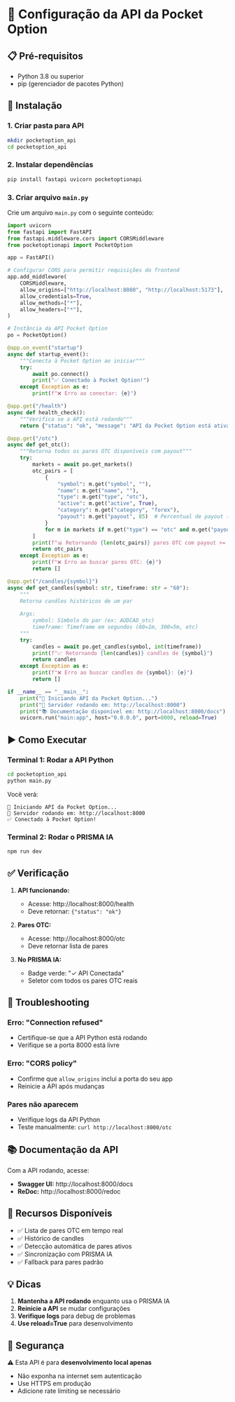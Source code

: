 # 🔌 Configuração da API da Pocket Option

## 📋 Pré-requisitos

- Python 3.8 ou superior
- pip (gerenciador de pacotes Python)

## 🚀 Instalação

### 1. Criar pasta para API

```bash
mkdir pocketoption_api
cd pocketoption_api
```

### 2. Instalar dependências

```bash
pip install fastapi uvicorn pocketoptionapi
```

### 3. Criar arquivo `main.py`

Crie um arquivo `main.py` com o seguinte conteúdo:

```python
import uvicorn
from fastapi import FastAPI
from fastapi.middleware.cors import CORSMiddleware
from pocketoptionapi import PocketOption

app = FastAPI()

# Configurar CORS para permitir requisições do frontend
app.add_middleware(
    CORSMiddleware,
    allow_origins=["http://localhost:8080", "http://localhost:5173"],
    allow_credentials=True,
    allow_methods=["*"],
    allow_headers=["*"],
)

# Instância da API Pocket Option
po = PocketOption()

@app.on_event("startup")
async def startup_event():
    """Conecta à Pocket Option ao iniciar"""
    try:
        await po.connect()
        print("✅ Conectado à Pocket Option!")
    except Exception as e:
        print(f"❌ Erro ao conectar: {e}")

@app.get("/health")
async def health_check():
    """Verifica se a API está rodando"""
    return {"status": "ok", "message": "API da Pocket Option está ativa"}

@app.get("/otc")
async def get_otc():
    """Retorna todos os pares OTC disponíveis com payout"""
    try:
        markets = await po.get_markets()
        otc_pairs = [
            {
                "symbol": m.get("symbol", ""),
                "name": m.get("name", ""),
                "type": m.get("type", "otc"),
                "active": m.get("active", True),
                "category": m.get("category", "forex"),
                "payout": m.get("payout", 85)  # Percentual de payout (85-95%)
            }
            for m in markets if m.get("type") == "otc" and m.get("payout", 0) >= 85
        ]
        print(f"📊 Retornando {len(otc_pairs)} pares OTC com payout >= 85%")
        return otc_pairs
    except Exception as e:
        print(f"❌ Erro ao buscar pares OTC: {e}")
        return []

@app.get("/candles/{symbol}")
async def get_candles(symbol: str, timeframe: str = "60"):
    """
    Retorna candles históricos de um par
    
    Args:
        symbol: Símbolo do par (ex: AUDCAD_otc)
        timeframe: Timeframe em segundos (60=1m, 300=5m, etc)
    """
    try:
        candles = await po.get_candles(symbol, int(timeframe))
        print(f"📈 Retornando {len(candles)} candles de {symbol}")
        return candles
    except Exception as e:
        print(f"❌ Erro ao buscar candles de {symbol}: {e}")
        return []

if __name__ == "__main__":
    print("🚀 Iniciando API da Pocket Option...")
    print("📡 Servidor rodando em: http://localhost:8000")
    print("📚 Documentação disponível em: http://localhost:8000/docs")
    uvicorn.run("main:app", host="0.0.0.0", port=8000, reload=True)
```

## ▶️ Como Executar

### Terminal 1: Rodar a API Python

```bash
cd pocketoption_api
python main.py
```

Você verá:
```
🚀 Iniciando API da Pocket Option...
📡 Servidor rodando em: http://localhost:8000
✅ Conectado à Pocket Option!
```

### Terminal 2: Rodar o PRISMA IA

```bash
npm run dev
```

## ✅ Verificação

1. **API funcionando:**
   - Acesse: http://localhost:8000/health
   - Deve retornar: `{"status": "ok"}`

2. **Pares OTC:**
   - Acesse: http://localhost:8000/otc
   - Deve retornar lista de pares

3. **No PRISMA IA:**
   - Badge verde: "✓ API Conectada"
   - Seletor com todos os pares OTC reais

## 🔧 Troubleshooting

### Erro: "Connection refused"
- Certifique-se que a API Python está rodando
- Verifique se a porta 8000 está livre

### Erro: "CORS policy"
- Confirme que `allow_origins` inclui a porta do seu app
- Reinicie a API após mudanças

### Pares não aparecem
- Verifique logs da API Python
- Teste manualmente: `curl http://localhost:8000/otc`

## 📚 Documentação da API

Com a API rodando, acesse:
- **Swagger UI:** http://localhost:8000/docs
- **ReDoc:** http://localhost:8000/redoc

## 🎯 Recursos Disponíveis

- ✅ Lista de pares OTC em tempo real
- ✅ Histórico de candles
- ✅ Detecção automática de pares ativos
- ✅ Sincronização com PRISMA IA
- ✅ Fallback para pares padrão

## 💡 Dicas

1. **Mantenha a API rodando** enquanto usa o PRISMA IA
2. **Reinicie a API** se mudar configurações
3. **Verifique logs** para debug de problemas
4. **Use reload=True** para desenvolvimento

## 🔐 Segurança

⚠️ Esta API é para **desenvolvimento local apenas**
- Não exponha na internet sem autenticação
- Use HTTPS em produção
- Adicione rate limiting se necessário